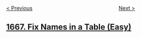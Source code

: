 <!--|This file generated by command(leetcode description); DO NOT EDIT.    |-->
<!--+----------------------------------------------------------------------+-->
<!--|@author    openset <openset.wang@gmail.com>                           |-->
<!--|@link      https://github.com/openset                                 |-->
<!--|@home      https://github.com/openset/leetcode                        |-->
<!--+----------------------------------------------------------------------+-->

[< Previous](../change-the-root-of-a-binary-tree "Change the Root of a Binary Tree")
　　　　　　　　　　　　　　　　
[Next >](../maximum-repeating-substring "Maximum Repeating Substring")

## [1667. Fix Names in a Table (Easy)](https://leetcode.com/problems/fix-names-in-a-table "修复表中的名字")


